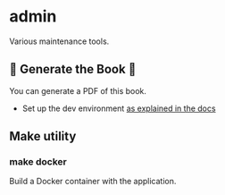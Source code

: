 # admin

Various maintenance tools.

## :blue_book: Generate the Book :orange_book:

You can generate a PDF of this book.

- Set up the dev environment [as explained in the docs](docs/nix.md)

## Make utility

### make docker

Build a Docker container with the application.
